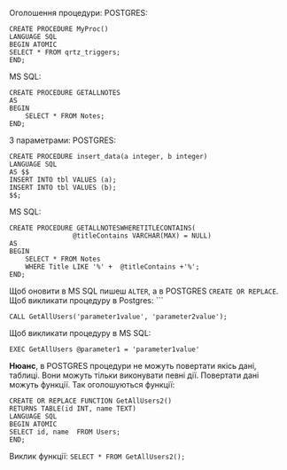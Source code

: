 Оголошення процедури:
POSTGRES:
```
CREATE PROCEDURE MyProc()
LANGUAGE SQL
BEGIN ATOMIC
SELECT * FROM qrtz_triggers;
END;
```
MS SQL:
```
CREATE PROCEDURE GETALLNOTES
AS
BEGIN
	SELECT * FROM Notes;
END;
```

З параметрами:
POSTGRES:
```
CREATE PROCEDURE insert_data(a integer, b integer)
LANGUAGE SQL
AS $$
INSERT INTO tbl VALUES (a);
INSERT INTO tbl VALUES (b);
$$;
```
MS SQL:
```
CREATE PROCEDURE GETALLNOTESWHERETITLECONTAINS(
				@titleContains VARCHAR(MAX) = NULL)
AS
BEGIN
	SELECT * FROM Notes
	WHERE Title LIKE '%' +  @titleContains +'%';
END;
```

Щоб оновити в MS SQL пишеш `ALTER`, а в POSTGRES `CREATE OR REPLACE`.
Щоб викликати процедуру в Postgres: ```
```
CALL GetAllUsers('parameter1value', 'parameter2value');
```
Щоб викликати процедуру в MS SQL: 
```
EXEC GetAllUsers @parameter1 = 'parameter1value'
```
**Нюанс**, в POSTGRES процедури не можуть повертати якісь дані, таблиці. Вони можуть тільки виконувати певні дії. Повертати дані можуть функції. 
Так оголошуються функції:
```
CREATE OR REPLACE FUNCTION GetAllUsers2()
RETURNS TABLE(id INT, name TEXT) 
LANGUAGE SQL
BEGIN ATOMIC
SELECT id, name  FROM Users;
END;
```

Виклик функції: `SELECT * FROM GetAllUsers2();`